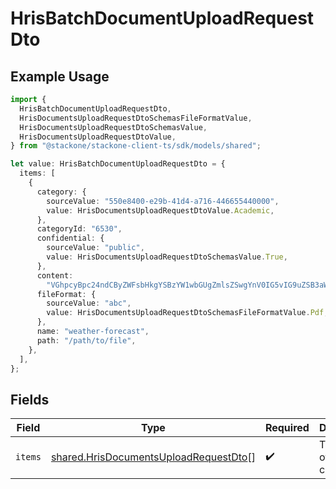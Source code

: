 # HrisBatchDocumentUploadRequestDto

## Example Usage

```typescript
import {
  HrisBatchDocumentUploadRequestDto,
  HrisDocumentsUploadRequestDtoSchemasFileFormatValue,
  HrisDocumentsUploadRequestDtoSchemasValue,
  HrisDocumentsUploadRequestDtoValue,
} from "@stackone/stackone-client-ts/sdk/models/shared";

let value: HrisBatchDocumentUploadRequestDto = {
  items: [
    {
      category: {
        sourceValue: "550e8400-e29b-41d4-a716-446655440000",
        value: HrisDocumentsUploadRequestDtoValue.Academic,
      },
      categoryId: "6530",
      confidential: {
        sourceValue: "public",
        value: HrisDocumentsUploadRequestDtoSchemasValue.True,
      },
      content:
        "VGhpcyBpc24ndCByZWFsbHkgYSBzYW1wbGUgZmlsZSwgYnV0IG5vIG9uZSB3aWxsIGV2ZXIga25vdyE",
      fileFormat: {
        sourceValue: "abc",
        value: HrisDocumentsUploadRequestDtoSchemasFileFormatValue.Pdf,
      },
      name: "weather-forecast",
      path: "/path/to/file",
    },
  ],
};
```

## Fields

| Field                                                                                                 | Type                                                                                                  | Required                                                                                              | Description                                                                                           |
| ----------------------------------------------------------------------------------------------------- | ----------------------------------------------------------------------------------------------------- | ----------------------------------------------------------------------------------------------------- | ----------------------------------------------------------------------------------------------------- |
| `items`                                                                                               | [shared.HrisDocumentsUploadRequestDto](../../../sdk/models/shared/hrisdocumentsuploadrequestdto.md)[] | :heavy_check_mark:                                                                                    | The batch of items to create                                                                          |